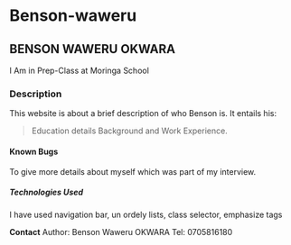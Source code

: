 # Benson-waweru

## __BENSON WAWERU OKWARA__

I Am in Prep-Class at Moringa School

### **Description**
This website is about a brief description of who Benson is. It entails his:
> Education details
> Background and
> Work Experience.

#### **Known Bugs**
To give more details about myself which was part of my interview.

##### **Technologies Used**
I have used navigation bar, un ordely lists, class selector, emphasize tags

__Contact__
Author: Benson Waweru OKWARA
Tel: 0705816180
